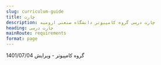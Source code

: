 ```yaml
---
slug: curriculum-guide
title: چارت
description: چارت درسی گروه کامپیوتر دانشگاه صنعتی ارومیه 
heading: چارت درسی
mainRoute: requirements
format: page
---
```

گروه کامپیوتر - ویرایش 1401/07/04
